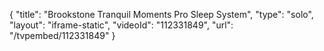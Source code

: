 {
    "title": "Brookstone Tranquil Moments Pro Sleep System",
    "type": "solo",
    "layout": "iframe-static",
    "videoId": "112331849",
    "url": "\/tvpembed\/112331849"
}